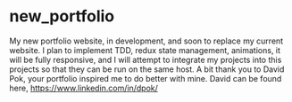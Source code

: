# new_portfolio
My new portfolio website, in development, and soon to replace my current website. I plan to implement TDD, redux state management, animations, it will be fully responsive, and I will attempt to integrate my projects into this projects so that they can be run on the same host.  A bit thank you to David Pok, your portfolio inspired me to do better with mine. David can be found here, https://www.linkedin.com/in/dpok/
